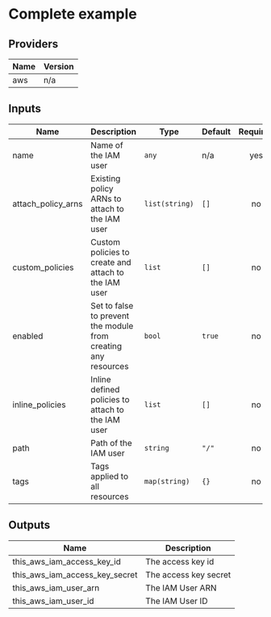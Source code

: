 # Complete example

<!-- BEGINNING OF PRE-COMMIT-TERRAFORM DOCS HOOK -->
## Providers

| Name | Version |
|------|---------|
| aws | n/a |

## Inputs

| Name | Description | Type | Default | Required |
|------|-------------|------|---------|:-----:|
| name | Name of the IAM user | `any` | n/a | yes |
| attach\_policy\_arns | Existing policy ARNs to attach to the IAM user | `list(string)` | `[]` | no |
| custom\_policies | Custom policies to create and attach to the IAM user | `list` | `[]` | no |
| enabled | Set to false to prevent the module from creating any resources | `bool` | `true` | no |
| inline\_policies | Inline defined policies to attach to the IAM user | `list` | `[]` | no |
| path | Path of the IAM user | `string` | `"/"` | no |
| tags | Tags applied to all resources | `map(string)` | `{}` | no |

## Outputs

| Name | Description |
|------|-------------|
| this\_aws\_iam\_access\_key\_id | The access key id |
| this\_aws\_iam\_access\_key\_secret | The access key secret |
| this\_aws\_iam\_user\_arn | The IAM User ARN |
| this\_aws\_iam\_user\_id | The IAM User ID |

<!-- END OF PRE-COMMIT-TERRAFORM DOCS HOOK -->
